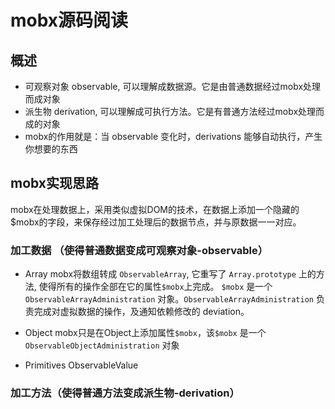 # mobx源码阅读
  
## 概述
- 可观察对象 observable, 可以理解成数据源。它是由普通数据经过mobx处理而成对象
- 派生物 derivation, 可以理解成可执行方法。它是有普通方法经过mobx处理而成的对象
- mobx的作用就是：当 observable 变化时，derivations 能够自动执行，产生你想要的东西

## mobx实现思路
mobx在处理数据上，采用类似虚拟DOM的技术，在数据上添加一个隐藏的$mobx的字段，来保存经过加工处理后的数据节点，并与原数据一一对应。

### 加工数据 （使得普通数据变成可观察对象-observable）
- Array
mobx将数组转成 `ObservableArray`, 它重写了 `Array.prototype` 上的方法, 使得所有的操作全部在它的属性`$mobx`上完成。
`$mobx` 是一个 `ObservableArrayAdministration` 对象。`ObservableArrayAdministration` 负责完成对虚拟数据的操作，及通知依赖修改的 deviation。

- Object
mobx只是在Object上添加属性`$mobx`，该`$mobx` 是一个 `ObservableObjectAdministration` 对象

- Primitives
	ObservableValue

### 加工方法（使得普通方法变成派生物-derivation）
